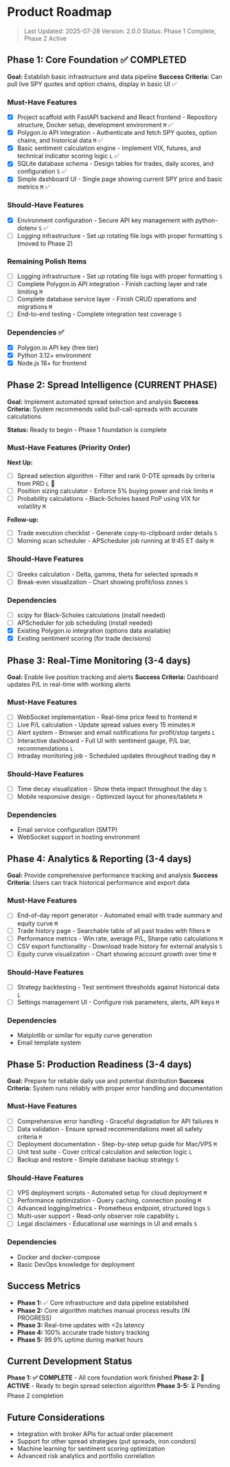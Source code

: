 # Product Roadmap

> Last Updated: 2025-07-28
> Version: 2.0.0
> Status: Phase 1 Complete, Phase 2 Active

## Phase 1: Core Foundation ✅ COMPLETED

**Goal:** Establish basic infrastructure and data pipeline
**Success Criteria:** Can pull live SPY quotes and option chains, display in basic UI ✅

### Must-Have Features

- [x] Project scaffold with FastAPI backend and React frontend - Repository structure, Docker setup, development environment `M` ✅
- [x] Polygon.io API integration - Authenticate and fetch SPY quotes, option chains, and historical data `M` ✅
- [x] Basic sentiment calculation engine - Implement VIX, futures, and technical indicator scoring logic `L` ✅
- [x] SQLite database schema - Design tables for trades, daily scores, and configuration `S` ✅
- [x] Simple dashboard UI - Single page showing current SPY price and basic metrics `M` ✅

### Should-Have Features

- [x] Environment configuration - Secure API key management with python-dotenv `S` ✅
- [ ] Logging infrastructure - Set up rotating file logs with proper formatting `S` (moved to Phase 2)

### Remaining Polish Items

- [ ] Logging infrastructure - Set up rotating file logs with proper formatting `S`
- [ ] Complete Polygon.io API integration - Finish caching layer and rate limiting `M`
- [ ] Complete database service layer - Finish CRUD operations and migrations `M`
- [ ] End-to-end testing - Complete integration test coverage `S`

### Dependencies ✅

- [x] Polygon.io API key (free tier)
- [x] Python 3.12+ environment  
- [x] Node.js 18+ for frontend

## Phase 2: Spread Intelligence (CURRENT PHASE)

**Goal:** Implement automated spread selection and analysis
**Success Criteria:** System recommends valid bull-call-spreads with accurate calculations

**Status:** Ready to begin - Phase 1 foundation is complete

### Must-Have Features (Priority Order)

**Next Up:**
- [ ] Spread selection algorithm - Filter and rank 0-DTE spreads by criteria from PRD `L` 🎯
- [ ] Position sizing calculator - Enforce 5% buying power and risk limits `M`
- [ ] Probability calculations - Black-Scholes based PoP using VIX for volatility `M`

**Follow-up:**
- [ ] Trade execution checklist - Generate copy-to-clipboard order details `S`
- [ ] Morning scan scheduler - APScheduler job running at 9:45 ET daily `M`

### Should-Have Features

- [ ] Greeks calculation - Delta, gamma, theta for selected spreads `M`
- [ ] Break-even visualization - Chart showing profit/loss zones `S`

### Dependencies

- [ ] scipy for Black-Scholes calculations (install needed)
- [ ] APScheduler for job scheduling (install needed)
- [x] Existing Polygon.io integration (options data available)
- [x] Existing sentiment scoring (for trade decisions)

## Phase 3: Real-Time Monitoring (3-4 days)

**Goal:** Enable live position tracking and alerts
**Success Criteria:** Dashboard updates P/L in real-time with working alerts

### Must-Have Features

- [ ] WebSocket implementation - Real-time price feed to frontend `M`
- [ ] Live P/L calculation - Update spread values every 15 minutes `M`
- [ ] Alert system - Browser and email notifications for profit/stop targets `L`
- [ ] Interactive dashboard - Full UI with sentiment gauge, P/L bar, recommendations `L`
- [ ] Intraday monitoring job - Scheduled updates throughout trading day `M`

### Should-Have Features

- [ ] Time decay visualization - Show theta impact throughout the day `S`
- [ ] Mobile responsive design - Optimized layout for phones/tablets `M`

### Dependencies

- Email service configuration (SMTP)
- WebSocket support in hosting environment

## Phase 4: Analytics & Reporting (3-4 days)

**Goal:** Provide comprehensive performance tracking and analysis
**Success Criteria:** Users can track historical performance and export data

### Must-Have Features

- [ ] End-of-day report generator - Automated email with trade summary and equity curve `M`
- [ ] Trade history page - Searchable table of all past trades with filters `M`
- [ ] Performance metrics - Win rate, average P/L, Sharpe ratio calculations `M`
- [ ] CSV export functionality - Download trade history for external analysis `S`
- [ ] Equity curve visualization - Chart showing account growth over time `M`

### Should-Have Features

- [ ] Strategy backtesting - Test sentiment thresholds against historical data `L`
- [ ] Settings management UI - Configure risk parameters, alerts, API keys `M`

### Dependencies

- Matplotlib or similar for equity curve generation
- Email template system

## Phase 5: Production Readiness (3-4 days)

**Goal:** Prepare for reliable daily use and potential distribution
**Success Criteria:** System runs reliably with proper error handling and documentation

### Must-Have Features

- [ ] Comprehensive error handling - Graceful degradation for API failures `M`
- [ ] Data validation - Ensure spread recommendations meet all safety criteria `M`
- [ ] Deployment documentation - Step-by-step setup guide for Mac/VPS `M`
- [ ] Unit test suite - Cover critical calculation and selection logic `L`
- [ ] Backup and restore - Simple database backup strategy `S`

### Should-Have Features

- [ ] VPS deployment scripts - Automated setup for cloud deployment `M`
- [ ] Performance optimization - Query caching, connection pooling `M`
- [ ] Advanced logging/metrics - Prometheus endpoint, structured logs `S`
- [ ] Multi-user support - Read-only observer role capability `L`
- [ ] Legal disclaimers - Educational use warnings in UI and emails `S`

### Dependencies

- Docker and docker-compose
- Basic DevOps knowledge for deployment

## Success Metrics

- **Phase 1:** ✅ Core infrastructure and data pipeline established
- **Phase 2:** Core algorithm matches manual process results (IN PROGRESS)
- **Phase 3:** Real-time updates with <2s latency
- **Phase 4:** 100% accurate trade history tracking
- **Phase 5:** 99.9% uptime during market hours

## Current Development Status

**Phase 1: ✅ COMPLETE** - All core foundation work finished
**Phase 2: 🎯 ACTIVE** - Ready to begin spread selection algorithm
**Phase 3-5:** ⏳ Pending Phase 2 completion

## Future Considerations

- Integration with broker APIs for actual order placement
- Support for other spread strategies (put spreads, iron condors)
- Machine learning for sentiment scoring optimization
- Advanced risk analytics and portfolio correlation